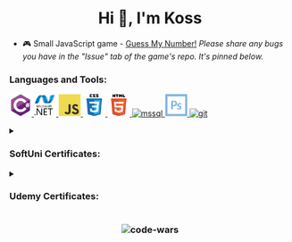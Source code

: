 <h1 align="center">Hi 👋, I'm Koss</h1>

- 🎮 Small JavaScript game - [Guess My Number!](https://koss054.github.io/)
_Please share any bugs you have in the "Issue" tab of the game's repo. It's pinned below._

<h3 align="left">Languages and Tools:</h3>
<p align="left"> <a href="https://www.w3schools.com/cs/" target="_blank" rel="noreferrer"> <img src="https://raw.githubusercontent.com/devicons/devicon/master/icons/csharp/csharp-original.svg" alt="csharp" width="40" height="40"/> </a> <a href="https://dotnet.microsoft.com/" target="_blank" rel="noreferrer"> <img src="https://raw.githubusercontent.com/devicons/devicon/master/icons/dot-net/dot-net-original-wordmark.svg" alt="dotnet" width="40" height="40"/> </a> <a href="https://developer.mozilla.org/en-US/docs/Web/JavaScript" target="_blank" rel="noreferrer"> <img src="https://raw.githubusercontent.com/devicons/devicon/master/icons/javascript/javascript-original.svg" alt="javascript" width="40" height="40"/> </a> <a href="https://www.w3schools.com/css/" target="_blank" rel="noreferrer"> <img src="https://raw.githubusercontent.com/devicons/devicon/master/icons/css3/css3-original-wordmark.svg" alt="css3" width="40" height="40"/> </a> <a href="https://www.w3.org/html/" target="_blank" rel="noreferrer"> <img src="https://raw.githubusercontent.com/devicons/devicon/master/icons/html5/html5-original-wordmark.svg" alt="html5" width="40" height="40"/> </a> <a href="https://www.microsoft.com/en-us/sql-server" target="_blank" rel="noreferrer"> <img src="https://www.svgrepo.com/show/303229/microsoft-sql-server-logo.svg" alt="mssql" width="40" height="40"/> </a> <a href="https://www.photoshop.com/en" target="_blank" rel="noreferrer"> <img src="https://raw.githubusercontent.com/devicons/devicon/master/icons/photoshop/photoshop-line.svg" alt="photoshop" width="40" height="40"/> </a> <a href="https://git-scm.com/" target="_blank" rel="noreferrer"> <img src="https://www.vectorlogo.zone/logos/git-scm/git-scm-icon.svg" alt="git" width="40" height="40"/> </a> </p>

<details>
  <summary><h3 align="left">SoftUni Certificates:</h3></summary>
  
  - [Programming Basics - May 2021](https://softuni.bg/certificates/details/107349/2e8ea6df)
  - [Programming Fundamentals with C# - September 2021](https://softuni.bg/certificates/details/119978/db1b63ec)
  - [C# Advanced - January 2022](https://softuni.bg/certificates/details/123612/196882b5)
  - [C# OOP - February 2022](https://softuni.bg/certificates/details/130950/25e362cb)
  - [MS SQL - May 2022](https://softuni.bg/certificates/details/134776/2ea011f0)
  - [Entity Framework Core - June 2022](https://softuni.bg/certificates/details/138307/97883558)
  - [ASP.NET Fundamentals - September 2022](https://softuni.bg/certificates/details/146552/7e8fec5f)
  - [ASP.NET Advanced - October 2022](https://softuni.bg/certificates/details/152302/46dc6bd4)
  
</details>

<details>
  <summary><h3 align="left">Udemy Certificates:</h3></summary>
  
  - [The Git & Github Bootcamp](https://udemy-certificate.s3.amazonaws.com/image/UC-21d5ef45-1525-450f-998d-4c2b98fdce58.jpg)
  - [Complete Web Design Course: HTML, CSS, Javascript and jQuery](https://udemy-certificate.s3.amazonaws.com/image/UC-4cd3eda5-d6e5-4fcb-96ac-7cb03608bbdd.jpg)
  
</details>

<h3 align="center"><img src="https://www.codewars.com/users/koss054%20/badges/large" alt="code-wars"></h3>
